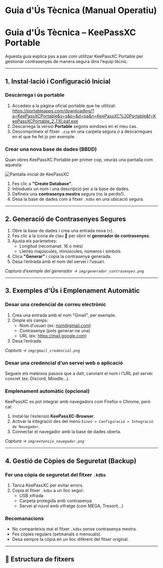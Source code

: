 # Guia d'Ús Tècnica (Manual Operatiu)

# Guia d'Ús Tècnica – KeePassXC Portable

Aquesta guia explica pas a pas com utilitzar KeePassXC Portable per gestionar contrasenyes de manera segura dins l’equip tècnic.

---

## 1. Instal·lació i Configuració Inicial

### Descàrrega i ús portable

1. Accedeix a la pàgina oficial portable que he utlitzat: https://portableapps.com/downloading/?a=KeePassXCPortable&s=s&p=&d=pa&n=KeePassXC%20Portable&f=KeePassXCPortable_2.7.10.paf.exe
2. Descarrega la versió **Portable** segons windows en el meu cas.
3. Descomprimeix el fitxer `.zip` en una carpeta segura o a descarregues en el que he fet jo per exemple.

### Crear una nova base de dades (BBDD)

Quan obres KeePassXC Portable per primer cop, veuràs una pantalla com aquesta:

![Pantalla inicial de KeePassXC](img/kee_pass_inicial.png)

1. Fes clic a **"Create Database"**.
2. Introdueix un nom i una descripció per a la base de dades.
3. Defineix una **contrasenya mestra** segura (no la perdis!).
4. Desa la base de dades com a fitxer `.kdbx` en una ubicació segura.

---

## 2. Generació de Contrasenyes Segures

1. Obre la base de dades i crea una entrada nova (`+`).
2. Fes clic a la icona de clau 🔑 per obrir el **generador de contrasenyes**.
3. Ajusta els paràmetres:
   - Longitud (recomanat: 16 o més)
   - Lletres majúscules, minúscules, números i símbols
4. Clica **"Generar"** i copia la contrasenya generada.
5. Desa l’entrada amb el nom del servei i l’usuari.

*Captura d’exemple del generador → `img/generador_contrasenyes.png`*

---

## 3. Exemples d'Ús i Emplenament Automàtic

### Desar una credencial de correu electrònic

1. Crea una entrada amb el nom "Gmail", per exemple.
2. Omple els camps:
   - Nom d’usuari (ex: nom@gmail.com)
   - Contrasenya (pots generar-ne una)
   - URL (ex: https://mail.google.com)
3. Desa l’entrada.

*Captura → `img/gmail_credencial.png`*

### Desar una credencial d’un servei web o aplicació

Segueix els mateixos passos que a dalt, canviant el nom i l’URL pel servei concret (ex: Discord, Moodle...).

### Emplenament automàtic (opcional)

KeePassXC es pot integrar amb navegadors com Firefox o Chrome, però cal:

1. Instal·lar l’extensió **KeePassXC-Browser**.
2. Activar la integració des del menú `Eines > Configuració > Integració de Navegador`.
3. Connectar el navegador amb la base de dades oberta.

*Captura → `img/extensio_navegador.png`*

---

## 4. Gestió de Còpies de Seguretat (Backup)

### Fer una còpia de seguretat del fitxer `.kdbx`

1. Tanca KeePassXC per evitar errors.
2. Copia el fitxer `.kdbx` a un lloc segur:
   - USB xifrada
   - Carpeta protegida amb contrasenya
   - Servei al núvol amb xifratge (com MEGA, Tresorit…)

### Recomanacions

- No comparteixis mai el fitxer `.kdbx` sense contrasenya mestra.
- Fes còpies regulars (setmanals o mensuals).
- Desa sempre la còpia en un lloc diferent del fitxer original.

---

## 📁 Estructura de fitxers



